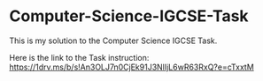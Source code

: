 # Computer-Science-IGCSE-Task
This is my solution to the Computer Science IGCSE Task.

Here is the link to the Task instruction: https://1drv.ms/b/s!An3OLJ7n0CjEk91J3NlIjL6wR63RxQ?e=cTxxtM
